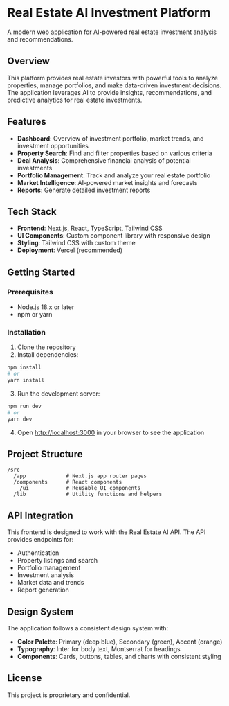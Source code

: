 # Real Estate AI Investment Platform

A modern web application for AI-powered real estate investment analysis and recommendations.

## Overview

This platform provides real estate investors with powerful tools to analyze properties, manage portfolios, and make data-driven investment decisions. The application leverages AI to provide insights, recommendations, and predictive analytics for real estate investments.

## Features

- **Dashboard**: Overview of investment portfolio, market trends, and investment opportunities
- **Property Search**: Find and filter properties based on various criteria
- **Deal Analysis**: Comprehensive financial analysis of potential investments
- **Portfolio Management**: Track and analyze your real estate portfolio
- **Market Intelligence**: AI-powered market insights and forecasts
- **Reports**: Generate detailed investment reports

## Tech Stack

- **Frontend**: Next.js, React, TypeScript, Tailwind CSS
- **UI Components**: Custom component library with responsive design
- **Styling**: Tailwind CSS with custom theme
- **Deployment**: Vercel (recommended)

## Getting Started

### Prerequisites

- Node.js 18.x or later
- npm or yarn

### Installation

1. Clone the repository
2. Install dependencies:

```bash
npm install
# or
yarn install
```

3. Run the development server:

```bash
npm run dev
# or
yarn dev
```

4. Open [http://localhost:3000](http://localhost:3000) in your browser to see the application

## Project Structure

```
/src
  /app             # Next.js app router pages
  /components      # React components
    /ui            # Reusable UI components
  /lib             # Utility functions and helpers
```

## API Integration

This frontend is designed to work with the Real Estate AI API. The API provides endpoints for:

- Authentication
- Property listings and search
- Portfolio management
- Investment analysis
- Market data and trends
- Report generation

## Design System

The application follows a consistent design system with:

- **Color Palette**: Primary (deep blue), Secondary (green), Accent (orange)
- **Typography**: Inter for body text, Montserrat for headings
- **Components**: Cards, buttons, tables, and charts with consistent styling

## License

This project is proprietary and confidential.
